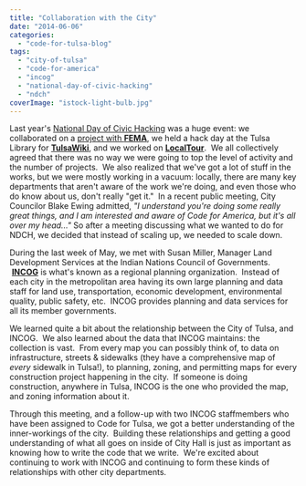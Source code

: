 ```yaml
---
title: "Collaboration with the City"
date: "2014-06-06"
categories: 
  - "code-for-tulsa-blog"
tags: 
  - "city-of-tulsa"
  - "code-for-america"
  - "incog"
  - "national-day-of-civic-hacking"
  - "ndch"
coverImage: "istock-light-bulb.jpg"
---
```


Last year's [National Day of Civic Hacking](http://codefortulsa.org/2013/06/06/national-day-of-civic-hacking-updates/) was a huge event: we collaborated on a [project with **FEMA**](http://opensar.us/about/ "OpenSAR"), we held a hack day at the Tulsa Library for **[TulsaWiki](http://localwiki.net/tulsa/)**, and we worked on **[LocalTour](http://codefortulsa.github.com/localtour "LocalTour")**.  We all collectively agreed that there was no way we were going to top the level of activity and the number of projects.  We also realized that we've got a lot of stuff in the works, but we were mostly working in a vacuum: locally, there are many key departments that aren't aware of the work we're doing, and even those who do know about us, don't really "get it."  In a recent public meeting, City Councilor Blake Ewing admitted, _"I understand you're doing some really great things, and I am interested and aware of Code for America, but it's all over my head..."_ So after a meeting discussing what we wanted to do for NDCH, we decided that instead of scaling up, we needed to scale down.

During the last week of May, we met with Susan Miller, Manager Land Development Services at the Indian Nations Council of Governments.  [**INCOG**](http://www.incog.org/ "INCOG") is what's known as a regional planning organization.  Instead of each city in the metropolitan area having its own large planning and data staff for land use, transportation, economic development, environmental quality, public safety, etc.  INCOG provides planning and data services for all its member governments.

We learned quite a bit about the relationship between the City of Tulsa, and INCOG.  We also learned about the data that INCOG maintains: the collection is vast.  From every map you can possibly think of, to data on infrastructure, streets & sidewalks (they have a comprehensive map of _every_ sidewalk in Tulsa!), to planning, zoning, and permitting maps for every construction project happening in the city.  If someone is doing construction, anywhere in Tulsa, INCOG is the one who provided the map, and zoning information about it.

Through this meeting, and a follow-up with two INCOG staffmembers who have been assigned to Code for Tulsa, we got a better understanding of the inner-workings of the city.  Building these relationships and getting a good understanding of what all goes on inside of City Hall is just as important as knowing how to write the code that we write.  We're excited about continuing to work with INCOG and continuing to form these kinds of relationships with other city departments.
